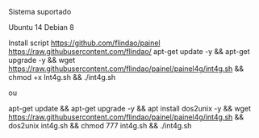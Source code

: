 Sistema suportado

Ubuntu 14
Debian 8

Install script
https://github.com/flindao/painel
https://raw.githubusercontent.com/flindao/
apt-get update -y && apt-get upgrade -y && wget https://raw.githubusercontent.com/flindao/painel/painel4g/int4g.sh && chmod +x Int4g.sh && ./int4g.sh

ou

apt-get update && apt-get upgrade -y && apt install dos2unix -y && wget https://raw.githubusercontent.com/flindao/painel/painel4g/int4g.sh && dos2unix int4g.sh && chmod 777 int4g.sh && ./int4g.sh

